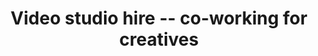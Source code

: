 ---
title: Video studio hire -- co-working for creatives
permalink: "/video-studio/"
layout: default
nav: Video Studio
description: [DESCRIPTION]
heading: [HEADING]
subheading: [SUB-HEADING]
image:
  path: "/images/heros/video-studio-md.jpg"
  width: 1600
  height: 600
sitemap: false
---